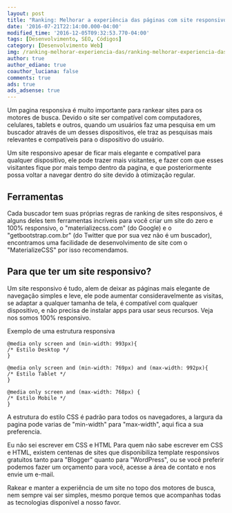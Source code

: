 ```yaml
---
layout: post
title: "Ranking: Melhorar a experiência das páginas com site responsivo"
date: '2016-07-21T22:14:00.000-04:00'
modified_time: '2016-12-05T09:32:53.770-04:00'
tags: [Desenvolvimento, SEO, Códigos]
category: [Desenvolvimento Web]
img: /ranking-melhorar-experiencia-das/ranking-melhorar-experiencia-das.jpg
author: true
author_ediano: true
coauthor_luciana: false
comments: true
ads: true
ads_adsense: true
---
```


Um pagina responsiva é muito importante para rankear sites para os motores de busca. Devido o site ser compatível com computadores, celulares, tablets e outros, quando um usuários faz uma pesquisa em um buscador através de um desses dispositivos, ele traz as pesquisas mais relevantes e compatíveis para o dispositivo do usuário.

Um site responsivo apesar de ficar mais elegante e compatível para qualquer dispositivo, ele pode trazer mais visitantes, e fazer com que esses visitantes fique por mais tempo dentro da pagina, e que posteriormente possa voltar a navegar dentro do site devido à otimização regular.

## Ferramentas
Cada buscador tem suas próprias regras de ranking de sites responsivos, é alguns deles tem ferramentas incríveis para você criar um site do zero e 100% responsivo, o "materializecss.com" (do Google) e o "getbootstrap.com.br" (do Twitter que por sua vez não é um buscador), encontramos uma facilidade de desenvolvimento de site com o "MaterializeCSS" por isso recomendamos.

## Para que ter um site responsivo?
Um site responsivo é tudo, alem de deixar as páginas mais elegante de navegação simples e leve, ele pode aumentar consideravelmente as visitas, se adaptar a qualquer tamanha de tela, é compatível com qualquer dispositivo, e não precisa de instalar apps para usar seus recursos. Veja nos somos 100% responsivo.

Exemplo de uma estrutura responsiva

    @media only screen and (min-width: 993px){
    /* Estilo Desktop */
    }

    @media only screen and (min-width: 769px) and (max-width: 992px){
    /* Estilo Tablet */
    }

    @media only screen and (max-width: 768px) {
    /* Estilo Mobile */
    }

A estrutura do estilo CSS é padrão para todos os navegadores, a largura da pagina pode varias de "min-width" para "max-width", aqui fica a sua preferencia.

Eu não sei escrever em CSS e HTML
Para quem não sabe escrever em CSS e HTML, existem centenas de sites que disponibiliza template responsivos gratuitos tanto para "Blogger" quanto para "WordPress", ou se você preferir podemos fazer um orçamento para você, acesse a área de contato e nos envie um e-mail.

Rakear e manter a experiência de um site no topo dos motores de busca, nem sempre vai ser simples, mesmo porque temos que acompanhas todas as tecnologias disponível a nosso favor.